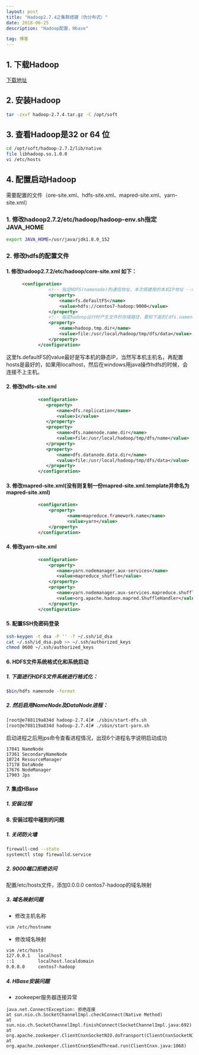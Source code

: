 ```yaml
---
layout: post
title: "Hadoop2.7.4之集群搭建（伪分布式）"
date: 2018-06-25 
description: "Hadoop配置，Hbase"

tag: 博客
---
```

## 1. 下载Hadoop

[下载地址](http://hadoop.apache.org/releases.html)

## 2. 安装Hadoop

```bash
tar -zxvf hadoop-2.7.4.tar.gz -C /opt/soft
```

## 3. 查看Hadoop是32 or 64 位

```bash
cd /opt/soft/hadoop-2.7.2/lib/native
file libhadoop.so.1.0.0
vi /etc/hosts
```

## 4. 配置启动Hadoop

需要配置的文件（ore-site.xml、hdfs-site.xml、mapred-site.xml、yarn-site.xml）

### 1. 修改hadoop2.7.2/etc/hadoop/hadoop-env.sh指定JAVA_HOME

```bash
export JAVA_HOME=/usr/java/jdk1.8.0_152
```

### 2. 修改hdfs的配置文件

#### 1. 修改hadoop2.7.2/etc/hadoop/core-site.xml 如下：

```xml
      <configuration>
				<!-- 指定HDFS(namenode)的通信地址，本次搭建用的本机IP地址 -->
				<property>
					<name>fs.defaultFS</name>
					<value>hdfs://centos7-hadoop:9000</value>
				</property>
				<!-- 指定hadoop运行时产生文件的存储路径，要和下面的[dfs.namenode.name.dir]的配置路径一致 -->
				<property>
					<name>hadoop.tmp.dir</name>
					<value>file:/usr/local/hadoop/tmp/dfs/data</value>
				</property>
			</configuration>
```

这里fs.defaultFS的value最好是写本机的静态IP，当然写本机主机名，再配置hosts是最好的，如果用localhost，然后在windows用java操作hdfs的时候，会连接不上主机。

#### 2. 修改hdfs-site.xml

```xml
			<configuration>
			   <property>
				   <name>dfs.replication</name>
				   <value>1</value>
			   </property>
			   <property>
				   <name>dfs.namenode.name.dir</name>
				   <value>file:/usr/local/hadoop/tmp/dfs/name</value>
			   </property>
			   <property>
				   <name>dfs.datanode.data.dir</name>
				   <value>file:/usr/local/hadoop/tmp/dfs/data</value>
			   </property>
			</configuration>
```

#### 3. 修改mapred-site.xml(没有则复制一份mapred-site.xml.template并命名为mapred-site.xml)

```xml
			<configuration>  
				<property>   
					   <name>mapreduce.framework.name</name>   
					   <value>yarn</value>    
				</property>  
			</configuration>
```

#### 4. 修改yarn-site.xml

```xml
			<configuration>  
    			<property>  
				   <name>yarn.nodemanager.aux-services</name>  
				   <value>mapreduce_shuffle</value>  
				</property>  
				<property>  
				   <name>yarn.nodemanager.aux-services.mapreduce.shuffle.class</name>  
				   <value>org.apache.hadoop.mapred.ShuffleHandler</value>  
				</property>  
			</configuration>  
```

#### 5. 配置SSH免密码登录

```bash
ssh-keygen -t dsa -P '' -f ~/.ssh/id_dsa
cat ~/.ssh/id_dsa.pub >> ~/.ssh/authorized_keys
chmod 0600 ~/.ssh/authorized_keys
```

#### 6. HDFS文件系统格式化和系统启动

##### 1. 下面进行HDFS文件系统进行格式化：

```bash
$bin/hdfs namenode -format
```

##### 2. 然后启用NameNode及DataNode进程：

```bash
[root@e788119a834d hadoop-2.7.4]# ./sbin/start-dfs.sh
[root@e788119a834d hadoop-2.7.4]# ./sbin/start-yarn.sh
```

启动进程之后用jps命令查看进程情况，出现6个进程名字说明启动成功

```
17041 NameNode
17361 SecondaryNameNode
10724 ResourceManager
17178 DataNode
17676 NodeManager
17903 Jps
```

#### 7. 集成HBase

##### 1. 安装过程

#### 8. 安装过程中碰到的问题

##### 1. 关闭防火墙

```bash
firewall-cmd --state
systemctl stop firewalld.service
```

##### 2. 9000端口拒绝访问

配置/etc/hosts文件，添加0.0.0.0 centos7-hadoop的域名映射

##### 3. 域名映射问题

- 修改主机名称

```bash
vim /etc/hostname
```

- 修改域名映射

```bash
vim /etc/hosts
127.0.0.1   localhost
::1         localhost.localdomain
0.0.0.0     centos7-hadoop
```

##### 4. HBase安装问题

- zookeeper服务器连接异常

```
java.net.ConnectException: 拒绝连接
at sun.nio.ch.SocketChannelImpl.checkConnect(Native Method)
at sun.nio.ch.SocketChannelImpl.finishConnect(SocketChannelImpl.java:692)
at org.apache.zookeeper.ClientCnxnSocketNIO.doTransport(ClientCnxnSocketNIO.java:350)
at org.apache.zookeeper.ClientCnxn$SendThread.run(ClientCnxn.java:1068)

```
